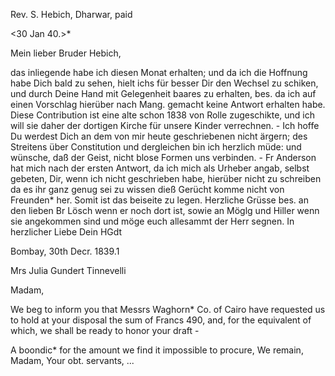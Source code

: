 Rev. S. Hebich, Dharwar, paid

 <30 Jan 40.>*

Mein lieber Bruder Hebich,

das inliegende habe ich diesen Monat erhalten; und da ich die Hoffnung habe Dich bald zu sehen, hielt ichs für besser Dir den Wechsel zu schiken, und durch Deine Hand mit Gelegenheit baares zu erhalten, bes. da ich auf einen Vorschlag hierüber nach Mang. gemacht keine Antwort erhalten habe. Diese Contribution ist eine alte schon 1838 von Rolle zugeschikte, und ich will sie daher der dortigen Kirche für unsere Kinder verrechnen. - Ich hoffe Du werdest Dich an dem von mir heute geschriebenen nicht ärgern; des Streitens über Constitution und dergleichen bin ich herzlich müde: und wünsche, daß der Geist, nicht blose Formen uns verbinden. - Fr Anderson hat mich nach der ersten Antwort, da ich mich als Urheber angab, selbst gebeten, Dir, wenn ich nicht geschrieben habe, hierüber nicht zu schreiben da es ihr ganz genug sei zu wissen dieß Gerücht komme nicht von Freunden* her. Somit ist das beiseite zu legen. Herzliche Grüsse bes. an den lieben Br Lösch wenn er noch dort ist, sowie an Möglg und Hiller wenn sie angekommen sind und möge euch allesammt der Herr segnen. In herzlicher Liebe Dein HGdt 


 Bombay, 30th Decr. 1839.1

Mrs Julia Gundert
Tinnevelli

Madam,

We beg to inform you that Messrs Waghorn* Co. of Cairo have requested us to hold at your disposal the sum of Francs 490, and, for the equivalent of which, we shall be ready to honor your draft -

A boondic* for the amount we find it impossible to procure,
 We remain,
 Madam,
 Your obt. servants,
 ...


